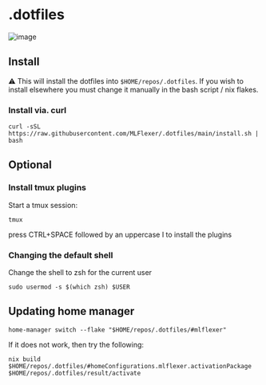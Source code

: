 # .dotfiles
![image](https://github.com/MLFlexer/.dotfiles/assets/75012728/fd9cf962-7231-42bd-827e-3b711603badd)


## Install
⚠️ This will install the dotfiles into `$HOME/repos/.dotfiles`. If you wish to install elsewhere you must change it manually in the bash script / nix flakes.
### Install via. curl
```
curl -sSL https://raw.githubusercontent.com/MLFlexer/.dotfiles/main/install.sh | bash
```

## Optional
### Install tmux plugins
Start a tmux session:
```
tmux
```
press CTRL+SPACE followed by an uppercase I to install the plugins

### Changing the default shell
Change the shell to zsh for the current user
```
sudo usermod -s $(which zsh) $USER
```

## Updating home manager
```
home-manager switch --flake "$HOME/repos/.dotfiles/#mlflexer"
```
If it does not work, then try the following:
```
nix build $HOME/repos/.dotfiles/#homeConfigurations.mlflexer.activationPackage
$HOME/repos/.dotfiles/result/activate
```
